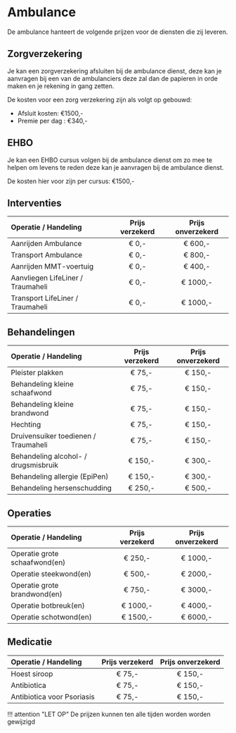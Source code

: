 # Ambulance

De ambulance hanteert de volgende prijzen voor de diensten die zij leveren.

## Zorgverzekering

Je kan een zorgverzekering afsluiten bij de ambulance dienst, deze kan je aanvragen bij een van de ambulanciers deze zal dan de papieren in orde maken en je rekening in gang zetten.

De kosten voor een zorg verzekering zijn als volgt op gebouwd:

* Afsluit kosten: €1500,-
* Premie per dag : €340,-

## EHBO

Je kan een EHBO cursus volgen bij de ambulance dienst om zo mee te helpen om levens te reden deze kan je aanvragen bij de ambulance dienst.

De kosten hier voor zijn per cursus: €1500,-

## Interventies

| Operatie / Handeling | Prijs verzekerd | Prijs onverzekerd |
|:--------------------|:---------------:|:-----------------:|
| Aanrijden Ambulance | € 0,- | € 600,- |
| Transport Ambulance | € 0,- | € 800,- |
| Aanrijden MMT-voertuig | € 0,- | € 400,- |
| Aanvliegen LifeLiner / Traumaheli | € 0,- | € 1000,- |
| Transport LifeLiner / Traumaheli | € 0,- | € 1000,- |

## Behandelingen

| Operatie / Handeling | Prijs verzekerd | Prijs onverzekerd |
|:--------------------|:---------------:|:-----------------:|
| Pleister plakken                      | € 75,- | € 150,- |
| Behandeling kleine schaafwond         | € 75,- | € 150,- |
| Behandeling kleine brandwond          | € 75,- | € 150,- |
| Hechting                              | € 75,- | € 150,-  |
| Druivensuiker toedienen / Traumaheli  | € 75,- | € 150,- |
| Behandeling alcohol- / drugsmisbruik  | € 150,- | € 300,- |
| Behandeling allergie (EpiPen)         | € 150,- | € 300,- |
| Behandeling hersenschudding           | € 250,- | € 500,- |

## Operaties

| Operatie / Handeling | Prijs verzekerd | Prijs onverzekerd |
|:--------------------|:---------------:|:-----------------:|
| Operatie grote schaafwond(en)         | € 250,- | € 1000,- |
| Operatie steekwond(en)                | € 500,- | € 2000,- |
| Operatie grote brandwond(en)          | € 750,- | € 3000,- |
| Operatie botbreuk(en)                 | € 1000,- | € 4000,- |
| Operatie schotwond(en)                | € 1500,- | € 6000,- |

## Medicatie

| Operatie / Handeling | Prijs verzekerd | Prijs onverzekerd |
|:--------------------|:---------------:|:-----------------:|
| Hoest siroop                  | € 75,- | € 150,- |
| Antibiotica                   | € 75,- | € 150,- |
| Antibiotica voor Psoriasis    | € 75,- | € 150,- |

!!! attention "LET OP"
    De prijzen kunnen ten alle tijden worden worden gewijzigd

